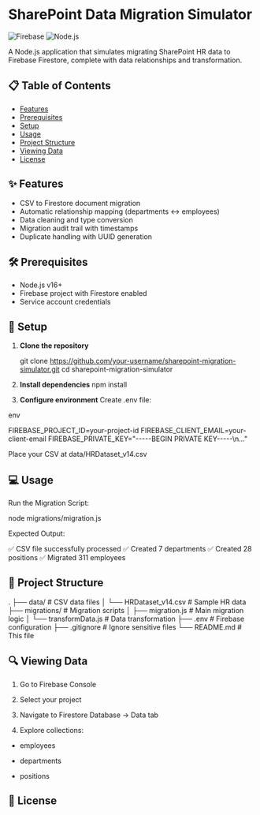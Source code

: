 # SharePoint Data Migration Simulator

![Firebase](https://img.shields.io/badge/Firebase-039BE5?style=for-the-badge&logo=Firebase&logoColor=white)
![Node.js](https://img.shields.io/badge/Node.js-43853D?style=for-the-badge&logo=node.js&logoColor=white)

A Node.js application that simulates migrating SharePoint HR data to Firebase Firestore, complete with data relationships and transformation.

## 📋 Table of Contents
- [Features](#-features)
- [Prerequisites](#-prerequisites)
- [Setup](#-setup)
- [Usage](#-usage)
- [Project Structure](#-project-structure)
- [Viewing Data](#-viewing-data)
- [License](#-license)

## ✨ Features
- CSV to Firestore document migration
- Automatic relationship mapping (departments ↔ employees)
- Data cleaning and type conversion
- Migration audit trail with timestamps
- Duplicate handling with UUID generation

## 🛠 Prerequisites
- Node.js v16+
- Firebase project with Firestore enabled
- Service account credentials

## 🚀 Setup

1. **Clone the repository**
   
   git clone https://github.com/your-username/sharepoint-migration-simulator.git
   cd sharepoint-migration-simulator

2. **Install dependencies**
    npm install
3. **Configure environment**
    Create .env file:

env

FIREBASE_PROJECT_ID=your-project-id
FIREBASE_CLIENT_EMAIL=your-client-email
FIREBASE_PRIVATE_KEY="-----BEGIN PRIVATE KEY-----\n..."


Place your CSV at data/HRDataset_v14.csv


##  💻 Usage

Run the Migration Script:

node migrations/migration.js

Expected Output:

✅ CSV file successfully processed
✅ Created 7 departments
✅ Created 28 positions
✅ Migrated 311 employees


##  📂 Project Structure

.
├── data/                   # CSV data files
│   └── HRDataset_v14.csv   # Sample HR data
├── migrations/             # Migration scripts
│   ├── migration.js        # Main migration logic
│   └── transformData.js    # Data transformation
├── .env                    # Firebase configuration
├── .gitignore              # Ignore sensitive files
└── README.md               # This file

##  🔍 Viewing Data

1. Go to Firebase Console

2. Select your project

3. Navigate to Firestore Database → Data tab

4. Explore collections:

- employees

- departments

- positions



##  📜 License
